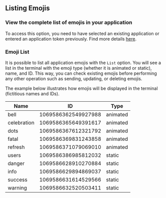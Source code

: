 ## Listing Emojis

### View the complete list of emojis in your application

To access this option, you need to have selected an existing application or entered an application token previously. Find more details [here](#).

### Emoji List
It is possible to list all application emojis with the `List` option. You will see a list in the terminal with the emoji type (whether it is animated or static), name, and ID. This way, you can check existing emojis before performing any other operation such as sending, updating, or deleting emojis.

The example below illustrates how emojis will be displayed in the terminal (fictitious names and IDs).

| Name | ID | Type |
|---|---|---|
| bell | 1069586362549927988 | animated |
| celebration | 1069586365649391617 | animated |
| dots | 1069586367612321792 | animated |
| fatal | 1069586369831243858 | animated |
| refresh | 1069586371079069010 | animated |
| users | 1069586386985812032 | static |
| danger | 1069586628910270884 | static |
| info | 1069586629894869037 | static |
| success | 1069586631614529566 | static |
| warning | 1069586632520503411 | static |


